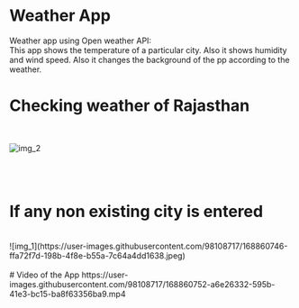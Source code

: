 # Weather App 
Weather app using Open weather API:
<br>
This app shows the temperature of a particular city. Also it shows humidity and wind speed. Also it changes the background of the pp according to the weather.
<br>
# Checking weather of Rajasthan
<br>

![img_2](https://user-images.githubusercontent.com/98108717/168860740-84bcc88b-7790-4603-849e-f67fbab4f9a8.jpeg)

<br><br>
# If any non existing city is entered

<br>
![img_1](https://user-images.githubusercontent.com/98108717/168860746-ffa72f7d-198b-4f8e-b55a-7c64a4dd1638.jpeg)
<br>
<br>
# Video of the App
https://user-images.githubusercontent.com/98108717/168860752-a6e26332-595b-41e3-bc15-ba8f63356ba9.mp4
